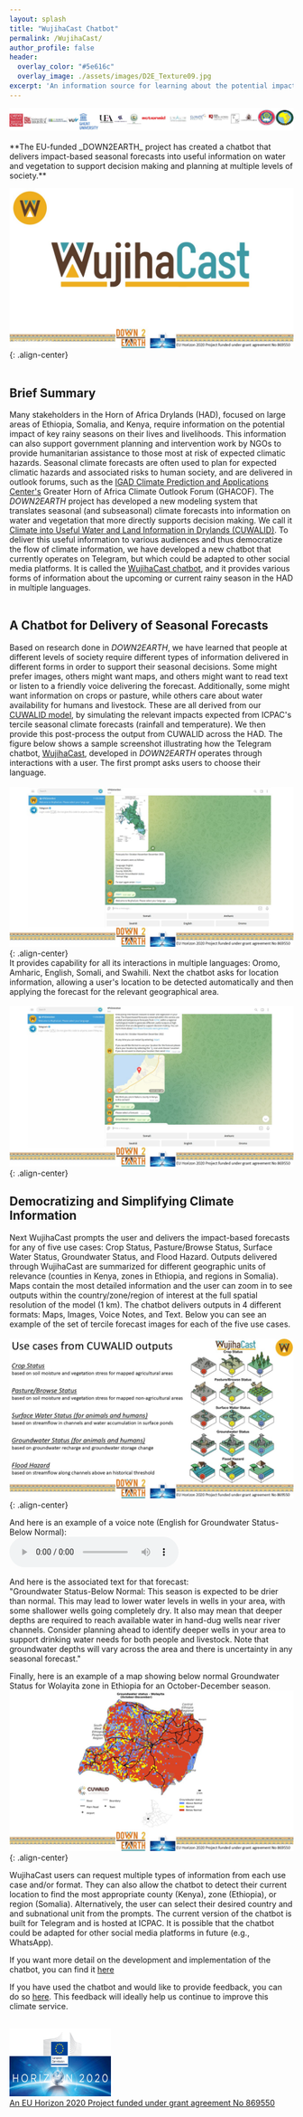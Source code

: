 ```yaml
---
layout: splash
title: "WujihaCast Chatbot"
permalink: /WujihaCast/
author_profile: false
header:
  overlay_color: "#5e616c"
  overlay_image: ./assets/images/D2E_Texture09.jpg
excerpt: 'An information source for learning about the potential impact of seasonal forecasts.<br /><br />' 
---
```

  <img src="/assets/images/Logos3.jpg" alt="CUWALID" class="responsive">
<br /><br />**The EU-funded _DOWN2EARTH_ project has created a chatbot that delivers impact-based seasonal forecasts into useful information on water and vegetation to support decision making and planning at multiple levels of society.**  

![image-center](/assets/images/WujihaCast_title.jpg){: .align-center}<br /><br />
## Brief Summary
Many stakeholders in the Horn of Africa Drylands (HAD), focused on large areas of Ethiopia, Somalia, and Kenya, require information on the potential impact of key rainy seasons on their lives and livelihoods. This information can also support government planning and intervention work by NGOs to provide humanitarian assistance to those most at risk of expected climatic hazards. Seasonal climate forecasts are often used to plan for expected climatic hazards and associated risks to human society, and are delivered in outlook forums, such as the [IGAD Climate Prediction and Applications Center's](https://www.icpac.net/) Greater Horn of Africa Climate Outlook Forum (GHACOF). The _DOWN2EARTH_ project has developed a new modeling system that translates seasonal (and subseasonal) climate forecasts into information on water and vegetation that more directly supports decision making. We call it [Climate into Useful Water and Land Information in Drylands (CUWALID)](https://down2earthproject.org/CUWALID/). To deliver this useful information to various audiences and thus democratize the flow of climate information, we have developed a new chatbot that currently operates on Telegram, but which could be adapted to other social media platforms. It is called the [WujihaCast chatbot](https://t.me/wujihacast), and it provides various forms of information about the upcoming or current rainy season in the HAD in multiple languages.<br /><br /> 

## A Chatbot for Delivery of Seasonal Forecasts<br>
Based on research done in _DOWN2EARTH_, we have learned that people at different levels of society require different types of information delivered in different forms in order to support their seasonal decisions. Some might prefer images, others might want maps, and others might want to read text or listen to a friendly voice delivering the forecast. Additionally, some might want information on crops or pasture, while others care about water availability for humans and livestock. These are all derived from our [CUWALID model](https://down2earthproject.org/CUWALID/), by simulating the relevant impacts expected from ICPAC's tercile seasonal climate forecasts (rainfall and temperature). We then provide this post-process the output from CUWALID across the HAD. The figure below shows a sample screenshot illustrating how the Telegram chatbot, [WujihaCast](https://t.me/wuhijacast), developed in _DOWN2EARTH_ operates through interactions with a user. The first prompt asks users to choose their language.<br /><br />
![image-center](/assets/images/WujihaCast_interface.jpg){: .align-center}<br />
It provides capability for all its interactions in multiple languages: Oromo, Amharic, English, Somali, and Swahili. Next the chatbot asks for location information, allowing a user's location to be detected automatically and then applying the forecast for the relevant geographical area.<br /><br />
![image-center](/assets/images/WujihaCast_interface2.jpg){: .align-center}<br /> 

## Democratizing and Simplifying Climate Information<br />
Next WujihaCast prompts the user and delivers the impact-based forecasts for any of five use cases: Crop Status, Pasture/Browse Status, Surface Water Status, Groundwater Status, and Flood Hazard. Outputs delivered through WujihaCast are summarized for different geographic units of relevance (counties in Kenya, zones in Ethiopia, and regions in Somalia). Maps contain the most detailed information and the user can zoom in to see outputs within the country/zone/region of interest at the full spatial resolution of the model (1 km). The chatbot delivers outputs in 4 different formats: Maps, Images, Voice Notes, and Text. Below you can see an example of the set of tercile forecast images for each of the five use cases.<br /><br />
![image-center](/assets/images/glyphs_all.jpg){: .align-center}<br /> 

And here is an example of a voice note (English for Groundwater Status-Below Normal):<br /> 
  <audio controls>
  <source src="/assets/images/GROUNDWATER STATUS_BELOW NORMAL.mp3" type="audio/mp3">
</audio><br /> 

And here is the associated text for that forecast:<br />
"Groundwater Status-Below Normal: This season is expected to be drier than normal. This may lead to lower water levels in wells in your area, with some shallower wells going completely dry. It also may mean that deeper depths are required to reach available water in hand-dug wells near river channels. Consider planning ahead to identify deeper wells in your area to support drinking water needs for both people and livestock. Note that groundwater depths will vary across the area and there is uncertainty in any seasonal forecast."<br />

Finally, here is an example of a map showing below normal Groundwater Status for Wolayita zone in Ethiopia for an October-December season.
![image-center](/assets/images/below_normal_GW_output.jpg){: .align-center}<br />

WujihaCast users can request multiple types of information from each use case and/or format. They can also allow the chatbot to detect their current location to find the most appropriate county (Kenya), zone (Ethiopia), or region (Somalia). Alternatively, the user can select their desired country and and subnational unit from the prompts. The current version of the chatbot is built for Telegram and is hosted at ICPAC. It is possible that the chatbot could be adapted for other social media platforms in future (e.g., WhatsApp).<br />

If you want more detail on the development and implementation of the chatbot, you can find it [here](/assets/files/WujihaCast_README.pdf)

If you have used the chatbot and would like to provide feedback, you can do so [here](https://docs.google.com/forms/d/e/1FAIpQLSePWJtR5W03fG2Mv5SmDgAryx2DuzqJi172a3LYtrqYbdQWeQ/viewform?usp=dialog). This feedback will ideally help us continue to improve this climate service.

<br /><a href="https://ec.europa.eu/programmes/horizon2020/en">
        <img src="/assets/images/H2020-EU-KOM.png" width="180" height="120"><br /><a href="https://cordis.europa.eu/project/id/869550">An EU Horizon 2020 Project funded under grant agreement No 869550</a>